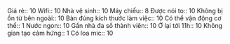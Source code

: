 Giá rẻ:: 10
Wifi:: 10
Nhà vệ sinh:: 10
Máy chiếu:: 8
Được nói to:: 10
Không bị ồn từ bên ngoài:: 10
Bàn đúng kích thước làm việc:: 10
Có thể vận động cơ thể:: 1
Nước ngon:: 10
Gần nhà đa số thành viên:: 10
Ở lại tới 11h:: 10
Không gian tạo cảm hứng:: 1
Có loa mic:: 10
